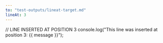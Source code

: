 ```yaml
---
to: "test-outputs/lineat-target.md"
lineAt: 3
---
```

// LINE INSERTED AT POSITION 3
console.log("This line was inserted at position 3: {{ message }}");